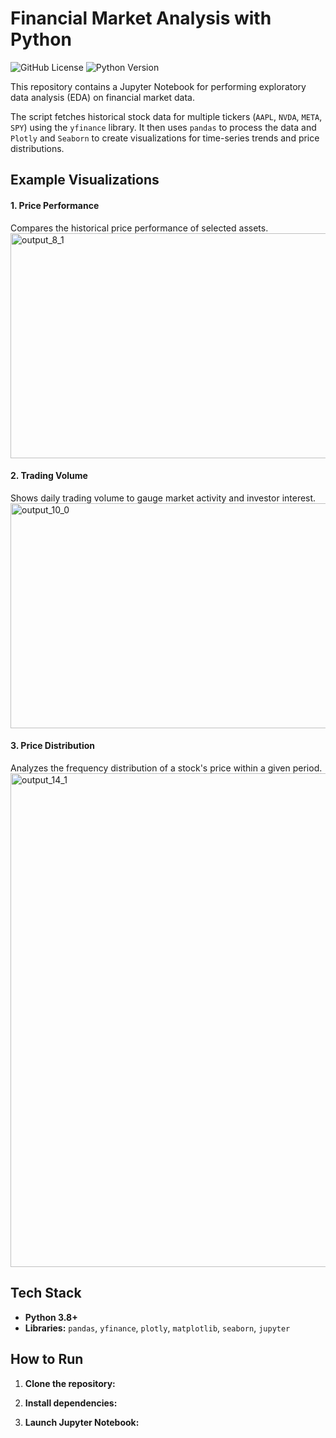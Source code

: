 # Financial Market Analysis with Python

![GitHub License](https://img.shields.io/badge/license-MIT-blue.svg)
![Python Version](https://img.shields.io/badge/python-3.8%2B-brightgreen)

This repository contains a Jupyter Notebook for performing exploratory data analysis (EDA) on financial market data.

The script fetches historical stock data for multiple tickers (`AAPL`, `NVDA`, `META`, `SPY`) using the `yfinance` library. It then uses `pandas` to process the data and `Plotly` and `Seaborn` to create visualizations for time-series trends and price distributions.

## Example Visualizations

#### 1. Price Performance
Compares the historical price performance of selected assets.
<img width="1103" height="360" alt="output_8_1" src="https://github.com/user-attachments/assets/a45bbe2d-194e-4773-b8ac-ca9da95b5860" />

#### 2. Trading Volume
Shows daily trading volume to gauge market activity and investor interest.
<img width="1103" height="360" alt="output_10_0" src="https://github.com/user-attachments/assets/97aa19a7-fef4-44ee-ba3b-a784f198639d" />


#### 3. Price Distribution
Analyzes the frequency distribution of a stock's price within a given period.
<img width="989" height="790" alt="output_14_1" src="https://github.com/user-attachments/assets/1928b3cf-6db3-46cb-ba34-43fb263c05d8" />


## Tech Stack

*   **Python 3.8+**
*   **Libraries:** `pandas`, `yfinance`, `plotly`, `matplotlib`, `seaborn`, `jupyter`

## How to Run

1.  **Clone the repository:**

2.  **Install dependencies:**

3.  **Launch Jupyter Notebook:**
